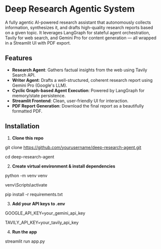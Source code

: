 #  Deep Research Agentic System

A fully agentic AI-powered research assistant that autonomously collects information, synthesizes it, and drafts high-quality research reports based on a given topic. It leverages LangGraph for stateful agent orchestration, Tavily for web search, and Gemini Pro for content generation — all wrapped in a Streamlit UI with PDF export.

##  Features

-  **Research Agent**: Gathers factual insights from the web using Tavily Search API.
-  **Writer Agent**: Drafts a well-structured, coherent research report using Gemini Pro (Google's LLM).
-  **Cyclic Graph-based Agent Execution**: Powered by LangGraph for memory/state persistence.
-  **Streamlit Frontend**: Clean, user-friendly UI for interaction.
-  **PDF Report Generation**: Download the final report as a beautifully formatted PDF.

## Installation

1. **Clone this repo**

git clone https://github.com/yourusername/deep-research-agent.git

cd deep-research-agent

2. **Create virtual environment & install dependencies**

python -m venv venv

venv\Scripts\activate

pip install -r requirements.txt

3. **Add your API keys to .env**

GOOGLE_API_KEY=your_gemini_api_key

TAVILY_API_KEY=your_tavily_api_key

4. **Run the app**

streamlit run app.py
